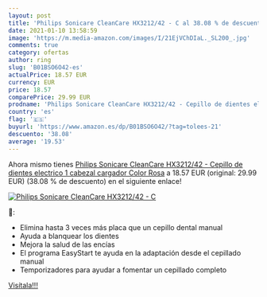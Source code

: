 ```yaml
---
layout: post
title: 'Philips Sonicare CleanCare HX3212/42 - C al 38.08 % de descuento'
date: 2021-01-10 13:58:59
image: 'https://m.media-amazon.com/images/I/21EjVChDIaL._SL200_.jpg'
comments: true
category: ofertas
author: ring
slug: 'B01BSO6O42-es'
actualPrice: 18.57 EUR
currency: EUR
price: 18.57
comparePrice: 29.99 EUR
prodname: 'Philips Sonicare CleanCare HX3212/42 - Cepillo de dientes electrico  1 cabezal  cargador  Color Rosa'
country: 'es'
flag: '🇪🇸'
buyurl: 'https://www.amazon.es/dp/B01BSO6O42/?tag=tolees-21'
descuento: '38.08'
average: '19.53'
---
```


Ahora mismo tienes [Philips Sonicare CleanCare HX3212/42 - Cepillo de dientes electrico  1 cabezal  cargador  Color Rosa](https://www.amazon.es/dp/B01BSO6O42/?tag=tolees-21) a 18.57 EUR (original: 29.99 EUR) (38.08 %  de descuento) en el siguiente enlace!

[![Philips Sonicare CleanCare HX3212/42 - C](https://m.media-amazon.com/images/I/21EjVChDIaL._SL200_.jpg)](https://www.amazon.es/dp/B01BSO6O42/?tag=tolees-21)

🔎:

- Elimina hasta 3 veces más placa que un cepillo dental manual
- Ayuda a blanquear los dientes
- Mejora la salud de las encías
- El programa EasyStart te ayuda en la adaptación desde el cepillado manual
- Temporizadores para ayudar a fomentar un cepillado completo

[Visítala!!!](https://www.amazon.es/dp/B01BSO6O42/?tag=tolees-21)
